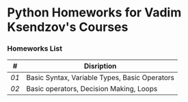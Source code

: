 # Python Homeworks for Vadim Ksendzov's Courses
### Homeworks List
| # | Disription |
|:---:| --- |
| *01* | Basic Syntax, Variable Types, Basic Operators |
| *02* | Basic operators, Decision Making, Loops |

